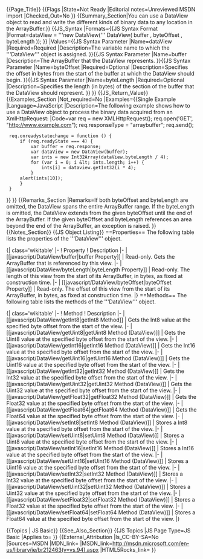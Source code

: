 {{Page_Title}}
{{Flags
|State=Not Ready
|Editorial notes=Unreviewed MSDN import
|Checked_Out=No
}}
{{Summary_Section|You can use a DataView object to read and write the different kinds of binary data to any location in the ArrayBuffer.}}
{{JS_Syntax
|Formats={{JS Syntax Format
|Format=dataView = '''new DataView(''' DataView( buffer , byteOffset , byteLength ));
}}
|Values={{JS Syntax Parameter
|Name=dataView
|Required=Required
|Description=The variable name to which the '''DataView''' object is assigned.
}}{{JS Syntax Parameter
|Name=buffer
|Description=The ArrayBuffer that the DataView represents.
}}{{JS Syntax Parameter
|Name=byteOffset
|Required=Optional
|Description=Specifies the offset in bytes from the start of the buffer at which the DataView should begin.
}}{{JS Syntax Parameter
|Name=byteLength
|Required=Optional
|Description=Specifies the length (in bytes) of the section of the buffer that the DataView should represent.
}}
}}
{{JS_Return_Value}}
{{Examples_Section
|Not_required=No
|Examples={{Single Example
|Language=JavaScript
|Description=The following example shows how to use a DataView object to process the binary data acquired from an XmlHttpRequest:
|Code=var req = new XMLHttpRequest();
     req.open('GET', "http://www.example.com");
     req.responseType = "arraybuffer";
     req.send();
 
     req.onreadystatechange = function () {
         if (req.readyState === 4) {
             var buffer = req.response;
             var dataView = new DataView(buffer);
             var ints = new Int32Array(dataView.byteLength / 4);
             for (var i = 0; i &lt; ints.length; i++) {
                 ints[i] = dataview.getInt32(i * 4);
             }
         alert(ints[10]);
         }
     }
}}
}}
{{Remarks_Section
|Remarks=If both byteOffset and byteLength are omitted, the DataView spans the entire ArrayBuffer range. If the byteLength is omitted, the DataView extends from the given byteOffset until the end of the ArrayBuffer. If the given byteOffset and byteLength references an area beyond the end of the ArrayBuffer, an exception is raised.
}}
{{Notes_Section}}
{{JS Object Listing}}
==Properties==
The following table lists the properties of the '''DataView''' object.

{| class='wikitable'
|-
! Property
! Description
|-
| [[javascript/DataView/buffer|buffer Property]]
| Read-only. Gets the ArrayBuffer that is referenced by this view.
|-
| [[javascript/DataView/byteLength|byteLength Property]]
| Read-only. The length of this view from the start of its ArrayBuffer, in bytes, as fixed at construction time.
|-
| [[javascript/DataView/byteOffset|byteOffset Property]]
| Read-only. The offset of this view from the start of its ArrayBuffer, in bytes, as fixed at construction time.
|}
==Methods==
The following table lists the methods of the '''DataView''' object.

{| class='wikitable'
|-
! Method
! Description
|-
| [[javascript/DataView/getInt8|getInt8 Method]]
| Gets the Int8 value at the specified byte offset from the start of the view.
|-
| [[javascript/DataView/getUint8|getUint8 Method (DataView)]]
| Gets the Uint8 value at the specified byte offset from the start of the view.
|-
| [[javascript/DataView/getInt16|getInt16 Method (DataView)]]
| Gets the Int16 value at the specified byte offset from the start of the view.
|-
| [[javascript/DataView/getUint16|getUint16 Method (DataView)]]
| Gets the Uint16 value at the specified byte offset from the start of the view.
|-
| [[javascript/DataView/getInt32|getInt32 Method (DataView)]]
| Gets the Int32 value at the specified byte offset from the start of the view.
|-
| [[javascript/DataView/getUint32|getUint32 Method (DataView)]]
| Gets the Uint32 value at the specified byte offset from the start of the view.
|-
| [[javascript/DataView/getFloat32|getFloat32 Method (DataView)]]
| Gets the Float32 value at the specified byte offset from the start of the view.
|-
| [[javascript/DataView/getFloat64|getFloat64 Method (DataView)]]
| Gets the Float64 value at the specified byte offset from the start of the view.
|-
| [[javascript/DataView/setInt8|setInt8 Method (DataView)]]
| Stores a Int8 value at the specified byte offset from the start of the view.
|-
| [[javascript/DataView/setUint8|setUint8 Method (DataView)]]
| Stores a Uint8 value at the specified byte offset from the start of the view.
|-
| [[javascript/DataView/setInt16|setInt16 Method (DataView)]]
| Stores a Int16 value at the specified byte offset from the start of the view.
|-
| [[javascript/DataView/setUint16|setUint16 Method (DataView)]]
| Stores a Uint16 value at the specified byte offset from the start of the view.
|-
| [[javascript/DataView/setInt32|setInt32 Method (DataView)]]
| Stores a Int32 value at the specified byte offset from the start of the view.
|-
| [[javascript/DataView/setUint32|setUint32 Method (DataView)]]
| Stores a Uint32 value at the specified byte offset from the start of the view.
|-
| [[javascript/DataView/setFloat32|setFloat32 Method (DataView)]]
| Stores a Float32 value at the specified byte offset from the start of the view.
|-
| [[javascript/DataView/setFloat64|setFloat64 Method (DataView)]]
| Stores a Float64 value at the specified byte offset from the start of the view.
|}

{{Topics | JS Basic}}
{{See_Also_Section}}
{{JS Topics
|JS Page Type=JS Basic
|Applies to=
}}
{{External_Attribution
|Is_CC-BY-SA=No
|Sources=MSDN
|MDN_link=
|MSDN_link=http://msdn.microsoft.com/en-us/library/ie/br212463(v=vs.94).aspx
|HTML5Rocks_link=
}}